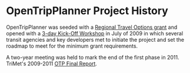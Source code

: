# OpenTripPlanner Project History

OpenTripPlanner was seeded with a [Regional Travel Options grant](http://www.oregonmetro.gov/index.cfm/go/by.web/id=21470) and opened with a [3-day Kick-Off Workshop](https://github.com/opentripplanner/OpenTripPlanner/wiki/kick-off-workshop) in July of 2009 in which several transit agencies and key developers met to initiate the project and set the roadmap to meet for the minimum grant requirements.

A two-year meeting was held to mark the end of the first phase in 2011.
TriMet's 2009-2011 [OTP Final Report](https://github.com/opentripplanner/OpenTripPlanner/wiki/Reports/OTP%20Final%20Report%20-%20Metro%202009-2011%20RTO%20Grant.pdf).
